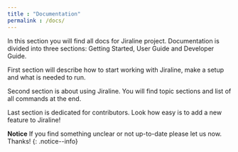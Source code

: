 ```yaml
---
title : "Documentation"
permalink : /docs/
---
```


In this section you will find all docs for Jiraline project. Documentation is divided into three sections: Getting Started, User Guide and Developer Guide.

First section will describe how to start working with Jiraline, make a setup and what is needed to run.

Second section is about using Jiraline. You will find topic sections and list of all commands at the end.

Last section is dedicated for contributors. Look how easy is to add a new feature to Jiraline!

**Notice** If you find something unclear or not up-to-date please let us now. Thanks!
{: .notice--info}

